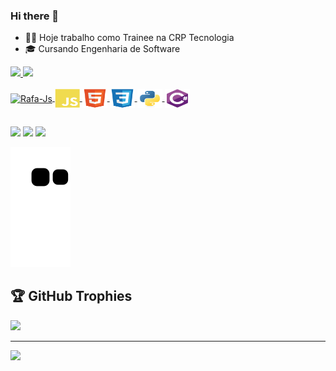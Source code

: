 ### Hi there 👋

- 👨‍💻 Hoje trabalho como Trainee na CRP Tecnologia
- 🎓 Cursando Engenharia de Software 

<div>
  <a href="https://www.linkedin.com/in/mariomatheuspombal">
  <img height="180em" src="https://github-readme-stats.vercel.app/api?username=MarioMatheusPombal&show_icons=true&theme=tokyonight&include_all_commits=true&count_private=true"/>
  <img height="180em" src="https://github-readme-stats.vercel.app/api/top-langs/?username=MarioMatheusPombal&layout=compact&langs_count=16&theme=tokyonight"/>
</div>
 
<div style="display: inline_block"><br>
  <img align="center" alt="Rafa-Js" height="30" width="40" src="https://cdn.jsdelivr.net/gh/devicons/devicon/icons/java/java-original.svg">
  <img align="center" alt="Rafa-Js" height="30" width="40" src="https://raw.githubusercontent.com/devicons/devicon/master/icons/javascript/javascript-plain.svg">
  <img align="center" alt="Rafa-HTML" height="30" width="40" src="https://raw.githubusercontent.com/devicons/devicon/master/icons/html5/html5-original.svg">
  <img align="center" alt="Rafa-CSS" height="30" width="40" src="https://raw.githubusercontent.com/devicons/devicon/master/icons/css3/css3-original.svg">
  <img align="center" alt="Rafa-Python" height="30" width="40" src="https://raw.githubusercontent.com/devicons/devicon/master/icons/python/python-original.svg">
  <img align="center" alt="Rafa-Csharp" height="30" width="40" src="https://raw.githubusercontent.com/devicons/devicon/master/icons/csharp/csharp-original.svg">
  <!--<img align="right" alt="Rafa-gif" src="https://cdn.discordapp.com/attachments/795358919417397249/825430589581688872/hi.gif">-->
</div>
  
##
  
<div>
 <a href="https://discord.gg/M2JgSYy62R" target="_blank"><img src="https://img.shields.io/badge/Discord-7289DA?style=for-the-badge&logo=discord&logoColor=white" target="_blank"></a> 
  <a href = "mailto:mariomatheuspombal@rede.ulbra.br"><img src="https://img.shields.io/badge/Gmail-D14836?style=for-the-badge&logo=gmail&logoColor=white" target="_blank"></a>
  <a href="https://www.linkedin.com/in/mariomatheuspombal" target="_blank"><img src="https://img.shields.io/badge/-LinkedIn-%230077B5?style=for-the-badge&logo=linkedin&logoColor=white" target="_blank"></a>   
</div>

![Snake animation](https://github.com/MarioMatheusPombal/MarioMatheusPombal/blob/output/github-contribution-grid-snake.svg)
  
  ## 🏆 GitHub Trophies
![](https://github-profile-trophy.vercel.app/?username=MarioMatheusPombal&theme=radical&no-frame=false&no-bg=false&margin-w=4)

---
[![](https://visitcount.itsvg.in/api?id=MarioMatheusPombal&icon=9&color=12)](https://visitcount.itsvg.in)

